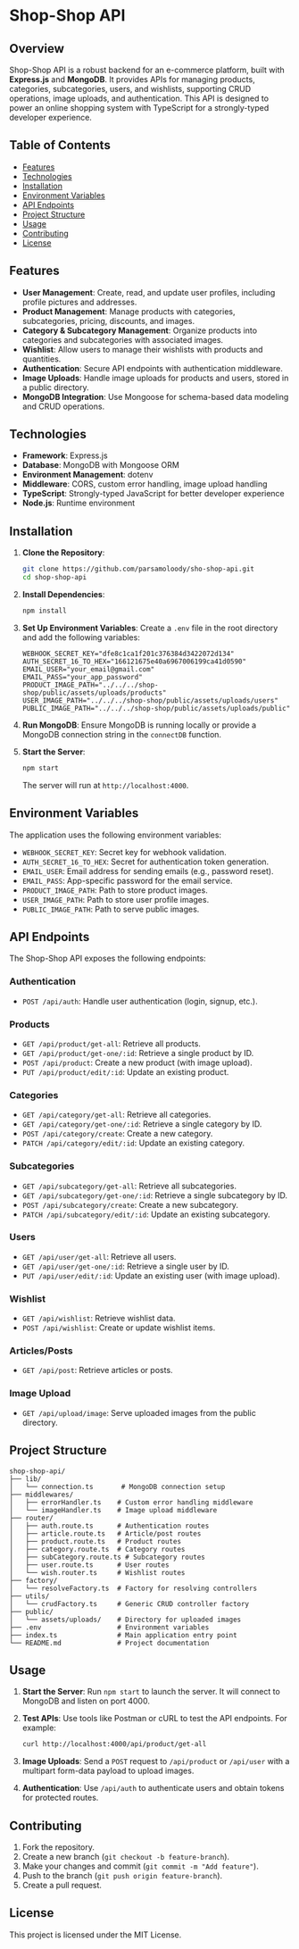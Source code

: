 # Shop-Shop API

## Overview
Shop-Shop API is a robust backend for an e-commerce platform, built with **Express.js** and **MongoDB**. It provides APIs for managing products, categories, subcategories, users, and wishlists, supporting CRUD operations, image uploads, and authentication. This API is designed to power an online shopping system with TypeScript for a strongly-typed developer experience.

## Table of Contents
- [Features](#features)
- [Technologies](#technologies)
- [Installation](#installation)
- [Environment Variables](#environment-variables)
- [API Endpoints](#api-endpoints)
- [Project Structure](#project-structure)
- [Usage](#usage)
- [Contributing](#contributing)
- [License](#license)

## Features
- **User Management**: Create, read, and update user profiles, including profile pictures and addresses.
- **Product Management**: Manage products with categories, subcategories, pricing, discounts, and images.
- **Category & Subcategory Management**: Organize products into categories and subcategories with associated images.
- **Wishlist**: Allow users to manage their wishlists with products and quantities.
- **Authentication**: Secure API endpoints with authentication middleware.
- **Image Uploads**: Handle image uploads for products and users, stored in a public directory.
- **MongoDB Integration**: Use Mongoose for schema-based data modeling and CRUD operations.

## Technologies
- **Framework**: Express.js
- **Database**: MongoDB with Mongoose ORM
- **Environment Management**: dotenv
- **Middleware**: CORS, custom error handling, image upload handling
- **TypeScript**: Strongly-typed JavaScript for better developer experience
- **Node.js**: Runtime environment

## Installation
1. **Clone the Repository**:
   ```bash
   git clone https://github.com/parsamoloody/sho-shop-api.git
   cd shop-shop-api
   ```

2. **Install Dependencies**:
   ```bash
   npm install
   ```

3. **Set Up Environment Variables**:
   Create a `.env` file in the root directory and add the following variables:
   ```env
   WEBHOOK_SECRET_KEY="dfe8c1ca1f201c376384d3422072d134"
   AUTH_SECRET_16_TO_HEX="166121675e40a6967006199ca41d0590"
   EMAIL_USER="your_email@gmail.com"
   EMAIL_PASS="your_app_password"
   PRODUCT_IMAGE_PATH="../../../shop-shop/public/assets/uploads/products"
   USER_IMAGE_PATH="../../../shop-shop/public/assets/uploads/users"
   PUBLIC_IMAGE_PATH="../../../shop-shop/public/assets/uploads/public"
   ```

4. **Run MongoDB**:
   Ensure MongoDB is running locally or provide a MongoDB connection string in the `connectDB` function.

5. **Start the Server**:
   ```bash
   npm start
   ```
   The server will run at `http://localhost:4000`.

## Environment Variables
The application uses the following environment variables:
- `WEBHOOK_SECRET_KEY`: Secret key for webhook validation.
- `AUTH_SECRET_16_TO_HEX`: Secret for authentication token generation.
- `EMAIL_USER`: Email address for sending emails (e.g., password reset).
- `EMAIL_PASS`: App-specific password for the email service.
- `PRODUCT_IMAGE_PATH`: Path to store product images.
- `USER_IMAGE_PATH`: Path to store user profile images.
- `PUBLIC_IMAGE_PATH`: Path to serve public images.

## API Endpoints
The Shop-Shop API exposes the following endpoints:

### Authentication
- `POST /api/auth`: Handle user authentication (login, signup, etc.).

### Products
- `GET /api/product/get-all`: Retrieve all products.
- `GET /api/product/get-one/:id`: Retrieve a single product by ID.
- `POST /api/product`: Create a new product (with image upload).
- `PUT /api/product/edit/:id`: Update an existing product.

### Categories
- `GET /api/category/get-all`: Retrieve all categories.
- `GET /api/category/get-one/:id`: Retrieve a single category by ID.
- `POST /api/category/create`: Create a new category.
- `PATCH /api/category/edit/:id`: Update an existing category.

### Subcategories
- `GET /api/subcategory/get-all`: Retrieve all subcategories.
- `GET /api/subcategory/get-one/:id`: Retrieve a single subcategory by ID.
- `POST /api/subcategory/create`: Create a new subcategory.
- `PATCH /api/subcategory/edit/:id`: Update an existing subcategory.

### Users
- `GET /api/user/get-all`: Retrieve all users.
- `GET /api/user/get-one/:id`: Retrieve a single user by ID.
- `PUT /api/user/edit/:id`: Update an existing user (with image upload).

### Wishlist
- `GET /api/wishlist`: Retrieve wishlist data.
- `POST /api/wishlist`: Create or update wishlist items.

### Articles/Posts
- `GET /api/post`: Retrieve articles or posts.

### Image Upload
- `GET /api/upload/image`: Serve uploaded images from the public directory.

## Project Structure
```plaintext
shop-shop-api/
├── lib/
│   └── connection.ts       # MongoDB connection setup
├── middlewares/
│   ├── errorHandler.ts    # Custom error handling middleware
│   └── imageHandler.ts    # Image upload middleware
├── router/
│   ├── auth.route.ts      # Authentication routes
│   ├── article.route.ts   # Article/post routes
│   ├── product.route.ts   # Product routes
│   ├── category.route.ts  # Category routes
│   ├── subCategory.route.ts # Subcategory routes
│   ├── user.route.ts      # User routes
│   └── wish.router.ts     # Wishlist routes
├── factory/
│   └── resolveFactory.ts  # Factory for resolving controllers
├── utils/
│   └── crudFactory.ts     # Generic CRUD controller factory
├── public/
│   └── assets/uploads/    # Directory for uploaded images
├── .env                   # Environment variables
├── index.ts               # Main application entry point
└── README.md              # Project documentation
```

## Usage
1. **Start the Server**:
   Run `npm start` to launch the server. It will connect to MongoDB and listen on port 4000.

2. **Test APIs**:
   Use tools like Postman or cURL to test the API endpoints. For example:
   ```bash
   curl http://localhost:4000/api/product/get-all
   ```

3. **Image Uploads**:
   Send a `POST` request to `/api/product` or `/api/user` with a multipart form-data payload to upload images.

4. **Authentication**:
   Use `/api/auth` to authenticate users and obtain tokens for protected routes.

## Contributing
1. Fork the repository.
2. Create a new branch (`git checkout -b feature-branch`).
3. Make your changes and commit (`git commit -m "Add feature"`).
4. Push to the branch (`git push origin feature-branch`).
5. Create a pull request.

## License
This project is licensed under the MIT License.